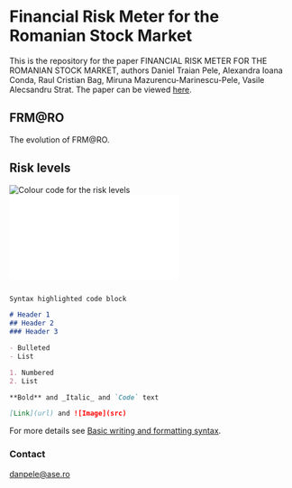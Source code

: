 # Financial Risk Meter for the Romanian Stock Market

This is the repository for the paper FINANCIAL RISK METER FOR THE ROMANIAN STOCK MARKET, authors Daniel Traian Pele, Alexandra Ioana Conda, Raul Cristian Bag, Miruna Mazurencu-Marinescu-Pele, Vasile Alecsandru Strat.
The paper can be viewed [here]().


## FRM@RO
The evolution of FRM@RO.
## Risk levels
![Colour code for the risk levels](/frm_ro/docs/assets/color_code.png)
![Risk levels](/frm_ro/docs/assets/FRM_RO.html)
```markdown

Syntax highlighted code block

# Header 1
## Header 2
### Header 3

- Bulleted
- List

1. Numbered
2. List

**Bold** and _Italic_ and `Code` text

[Link](url) and ![Image](src)
```

For more details see [Basic writing and formatting syntax](https://docs.github.com/en/github/writing-on-github/getting-started-with-writing-and-formatting-on-github/basic-writing-and-formatting-syntax).

### Contact
danpele@ase.ro
